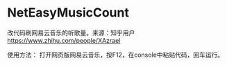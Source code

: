 # NetEasyMusicCount
改代码刷网易云音乐的听歌量。来源：知乎用户  https://www.zhihu.com/people/XAzrael

使用方法：
打开网页版网易云音乐，按F12，在console中粘贴代码，回车运行。

